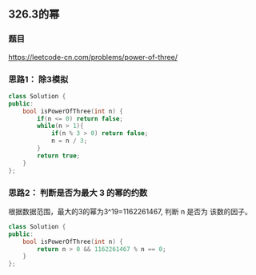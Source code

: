 ## 326.3的幂

### 题目

https://leetcode-cn.com/problems/power-of-three/

### 思路1： 除3模拟

```C++
class Solution {
public:
    bool isPowerOfThree(int n) {
        if(n <= 0) return false;
        while(n > 1){
            if(n % 3 > 0) return false;
            n = n / 3;
        }
        return true;
    }
};
```


### 思路2： 判断是否为最大 3 的幂的约数

根据数据范围，最大的3的幂为3^19=1162261467, 判断 n 是否为 该数的因子。

```C++
class Solution {
public:
    bool isPowerOfThree(int n) {
        return n > 0 && 1162261467 % n == 0;
    }
};
```